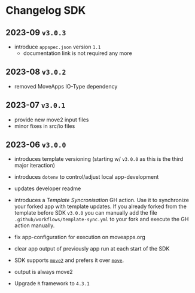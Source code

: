 # Changelog SDK


## 2023-09 `v3.0.3`

- introduce `appspec.json` version `1.1`
    - documentation link is not required any more

## 2023-08 `v3.0.2`

- removed MoveApps IO-Type dependency

## 2023-07 `v3.0.1`

- provide new move2 input files
- minor fixes in src/io files


## 2023-06 `v3.0.0`

- introduces template versioning (starting w/ `v3.0.0` as this is the third major iteraction)
- introduces `dotenv` to control/adjust local app-development
- updates developer readme
- introduces a _Template Syncronisation_ GH action. Use it to synchronize your forked app with template updates. If you already forked from the template before SDK `v3.0.0` you can manually add the file `.github/workflows/template-sync.yml` to your fork and execute the GH action manually.

- fix app-configuration for execution on moveapps.org
- clear app output of previously app run at each start of the SDK

- SDK supports [`move2`](https://gitlab.com/bartk/move2/) and prefers it over [`move`](https://gitlab.com/bartk/move/).
- output is always move2
- Upgrade `R` framework to `4.3.1`
